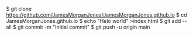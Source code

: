 $ git clone https://github.com/JamesMorganJones/JamesMorganJones.github.io
$ cd JamesMorganJones.github.io
$ echo "Helo world" >index.html
$ git add --all
$ git commit -m "Initial commit"
$ git push -u origin main
